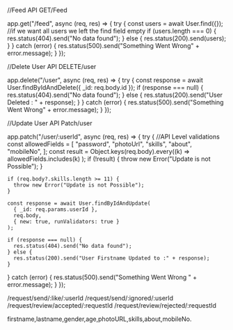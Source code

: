 //Feed API GET/Feed

app.get("/feed", async (req, res) => {
  try {
    const users = await User.find({}); //if we want all users we left the find field empty
    if (users.length === 0) {
      res.status(404).send("No data found");
    } else {
      res.status(200).send(users);
    }
  } catch (error) {
    res.status(500).send("Something Went Wrong" + error.message);
  }
});

//Delete User API DELETE/user

app.delete("/user", async (req, res) => {
  try {
    const response = await User.findByIdAndDelete({ _id: req.body.id });
    if (response === null) {
      res.status(404).send("No data found");
    } else {
      res.status(200).send("User Deleted : " + response);
    }
  } catch (error) {
    res.status(500).send("Something Went Wrong" + error.message);
  }
});

//Update User API Patch/user

app.patch("/user/:userId", async (req, res) => {
  try {
    //API Level validations
    const allowedFields = [
      "password",
      "photoUrl",
      "skills",
      "about",
      "mobileNo",
    ];
    const result = Object.keys(req.body).every((k) =>
      allowedFields.includes(k)
    );
    if (!result) {
      throw new Error("Update is not Possible");
    }

    if (req.body?.skills.length >= 11) {
      throw new Error("Update is not Possible");
    }

    const response = await User.findByIdAndUpdate(
      { _id: req.params.userId },
      req.body,
      { new: true, runValidators: true }
    );

    if (response === null) {
      res.status(404).send("No data found");
    } else {
      res.status(200).send("User Firstname Updated to :" + response);
    }
  } catch (error) {
    res.status(500).send("Something Went Wrong " + error.message);
  }
});


/request/send/:like/:userId
/request/send/:ignored/:userId
/request/review/accepted/:requestId
/request/review/rejected/:requestId

firstname,lastname,gender,age,photoURL,skills,about,mobileNo.